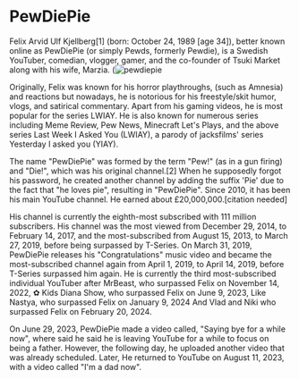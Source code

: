 # PewDiePie
Felix Arvid Ulf Kjellberg[1] (born: October 24, 1989 [age 34]), better known online as PewDiePie (or simply Pewds, formerly Pewdie), is a Swedish YouTuber, comedian, vlogger, gamer, and the co-founder of Tsuki Market along with his wife, Marzia.
(![pewdiepie](https://github.com/user-attachments/assets/5b6b1f7c-4af4-4785-bebb-824b9be0397c)

Originally, Felix was known for his horror playthroughs, (such as Amnesia) and reactions but nowadays, he is notorious for his freestyle/skit humor, vlogs, and satirical commentary. Apart from his gaming videos, he is most popular for the series LWIAY. He is also known for numerous series including Meme Review, Pew News, Minecraft Let's Plays, and the above series Last Week I Asked You (LWIAY), a parody of jacksfilms' series Yesterday I asked you (YIAY).

The name "PewDiePie" was formed by the term "Pew!" (as in a gun firing) and "Die!", which was his original channel.[2] When he supposedly forgot his password, he created another channel by adding the suffix 'Pie' due to the fact that "he loves pie", resulting in "PewDiePie". Since 2010, it has been his main YouTube channel. He earned about £20,000,000.[citation needed]

His channel is currently the eighth-most subscribed with 111 million subscribers. His channel was the most viewed from December 29, 2014, to February 14, 2017, and the most-subscribed from August 15, 2013, to March 27, 2019, before being surpassed by T-Series. On March 31, 2019, PewDiePie releases his "Congratulations" music video and became the most-subscribed channel again from April 1, 2019, to April 14, 2019, before T-Series surpassed him again. He is currently the third most-subscribed individual YouTuber after MrBeast, who surpassed Felix on November 14, 2022, ✿ Kids Diana Show, who surpassed Felix on June 9, 2023, Like Nastya, who surpassed Felix on January 9, 2024 And Vlad and Niki who surpassed Felix on February 20, 2024.

On June 29, 2023, PewDiePie made a video called, "Saying bye for a while now", where said he said he is leaving YouTube for a while to focus on being a father. However, the following day, he uploaded another video that was already scheduled. Later, He returned to YouTube on August 11, 2023, with a video called "I'm a dad now".

